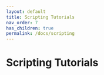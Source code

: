 ```yaml
---
layout: default
title: Scripting Tutorials
nav_order: 7
has_children: true
permalink: /docs/scripting
---
```


# Scripting Tutorials